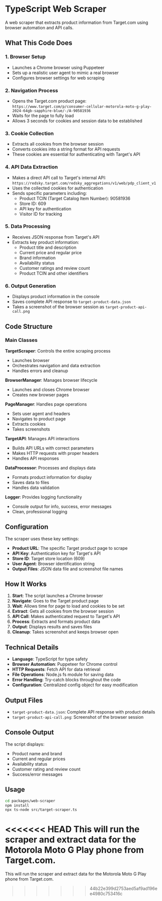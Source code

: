 # TypeScript Web Scraper

A web scraper that extracts product information from Target.com using browser automation and API calls.

## What This Code Does

### 1. Browser Setup
- Launches a Chrome browser using Puppeteer
- Sets up a realistic user agent to mimic a real browser
- Configures browser settings for web scraping

### 2. Navigation Process
- Opens the Target.com product page: `https://www.target.com/p/consumer-cellular-motorola-moto-g-play-2024-64gb-sapphire-blue/-/A-90581936`
- Waits for the page to fully load
- Allows 3 seconds for cookies and session data to be established

### 3. Cookie Collection
- Extracts all cookies from the browser session
- Converts cookies into a string format for API requests
- These cookies are essential for authenticating with Target's API

### 4. API Data Extraction
- Makes a direct API call to Target's internal API: `https://redsky.target.com/redsky_aggregations/v1/web/pdp_client_v1`
- Uses the collected cookies for authentication
- Sends specific parameters including:
  - Product TCIN (Target Catalog Item Number): 90581936
  - Store ID: 609
  - API key for authentication
  - Visitor ID for tracking

### 5. Data Processing
- Receives JSON response from Target's API
- Extracts key product information:
  - Product title and description
  - Current price and regular price
  - Brand information
  - Availability status
  - Customer ratings and review count
  - Product TCIN and other identifiers

### 6. Output Generation
- Displays product information in the console
- Saves complete API response to `target-product-data.json`
- Takes a screenshot of the browser session as `target-product-api-call.png`

## Code Structure

### Main Classes

**TargetScraper**: Controls the entire scraping process
- Launches browser
- Orchestrates navigation and data extraction
- Handles errors and cleanup

**BrowserManager**: Manages browser lifecycle
- Launches and closes Chrome browser
- Creates new browser pages

**PageManager**: Handles page operations
- Sets user agent and headers
- Navigates to product page
- Extracts cookies
- Takes screenshots

**TargetAPI**: Manages API interactions
- Builds API URLs with correct parameters
- Makes HTTP requests with proper headers
- Handles API responses

**DataProcessor**: Processes and displays data
- Formats product information for display
- Saves data to files
- Handles data validation

**Logger**: Provides logging functionality
- Console output for info, success, error messages
- Clean, professional logging

## Configuration

The scraper uses these key settings:
- **Product URL**: The specific Target product page to scrape
- **API Key**: Authentication key for Target's API
- **Store ID**: Target store location (609)
- **User Agent**: Browser identification string
- **Output Files**: JSON data file and screenshot file names

## How It Works

1. **Start**: The script launches a Chrome browser
2. **Navigate**: Goes to the Target product page
3. **Wait**: Allows time for page to load and cookies to be set
4. **Extract**: Gets all cookies from the browser session
5. **API Call**: Makes authenticated request to Target's API
6. **Process**: Extracts and formats product data
7. **Output**: Displays results and saves files
8. **Cleanup**: Takes screenshot and keeps browser open

## Technical Details

- **Language**: TypeScript for type safety
- **Browser Automation**: Puppeteer for Chrome control
- **HTTP Requests**: Fetch API for data retrieval
- **File Operations**: Node.js fs module for saving data
- **Error Handling**: Try-catch blocks throughout the code
- **Configuration**: Centralized config object for easy modification

## Output Files

- `target-product-data.json`: Complete API response with product details
- `target-product-api-call.png`: Screenshot of the browser session

## Console Output

The script displays:
- Product name and brand
- Current and regular prices
- Availability status
- Customer rating and review count
- Success/error messages

## Usage

```bash
cd packages/web-scraper
npm install
npx ts-node src/target-scraper.ts
```

<<<<<<< HEAD
This will run the scraper and extract data for the Motorola Moto G Play phone from Target.com. 
=======
This will run the scraper and extract data for the Motorola Moto G Play phone from Target.com. 
>>>>>>> 44b22e399d2753aed5af9ad196ee4980c753416c
